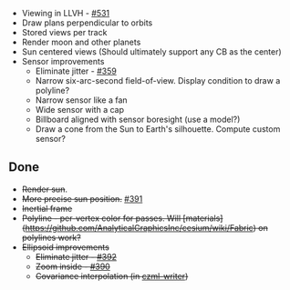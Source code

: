 * Viewing in LLVH - [#531](https://github.com/AnalyticalGraphicsInc/cesium/issues/531)
* Draw plans perpendicular to orbits
* Stored views per track
* Render moon and other planets
* Sun centered views (Should ultimately support any CB as the center)
* Sensor improvements
   * Eliminate jitter - [#359](https://github.com/AnalyticalGraphicsInc/cesium/issues/359)
   * Narrow six-arc-second field-of-view.  Display condition to draw a polyline?
   * Narrow sensor like a fan
   * Wide sensor with a cap
   * Billboard aligned with sensor boresight (use a model?)
   * Draw a cone from the Sun to Earth's silhouette.  Compute custom sensor?

## Done

* ~~Render sun~~.
* ~~More precise sun position.~~ [#391](https://github.com/AnalyticalGraphicsInc/cesium/issues/391)
* ~~Inertial frame~~
* ~~Polyline - per-vertex color for passes.  Will [materials] (https://github.com/AnalyticalGraphicsInc/cesium/wiki/Fabric) on polylines work?~~
* ~~Ellipsoid improvements~~
   * ~~Eliminate jitter - [#392](https://github.com/AnalyticalGraphicsInc/cesium/issues/392)~~
   * ~~Zoom inside - [#390](https://github.com/AnalyticalGraphicsInc/cesium/issues/390)~~
   * ~~Covariance interpolation (in [czml-writer](https://github.com/AnalyticalGraphicsInc/czml-writer))~~